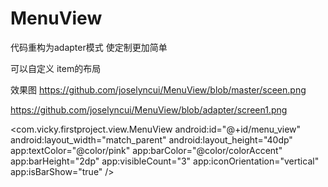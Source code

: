 # MenuView
代码重构为adapter模式
使定制更加简单

可以自定义 item的布局

效果图
https://github.com/joselyncui/MenuView/blob/master/sceen.png

https://github.com/joselyncui/MenuView/blob/adapter/screen1.png



<com.vicky.firstproject.view.MenuView
        android:id="@+id/menu_view"
        android:layout_width="match_parent"
        android:layout_height="40dp"
        app:textColor="@color/pink"
        app:barColor="@color/colorAccent"
        app:barHeight="2dp"
        app:visibleCount="3"
        app:iconOrientation="vertical"
        app:isBarShow="true"
        />











